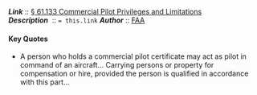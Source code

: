 ***Link*** :: [§ 61.133 Commercial Pilot Privileges and Limitations](https://www.ecfr.gov/current/title-14/section-61.133)  
***Description***      :: `= this.link`
***Author*** :: [FAA](app://obsidian.md/FAA)  

#### Key Quotes
- A person who holds a commercial pilot certificate may act as pilot in command of an aircraft... Carrying persons or property for compensation or hire, provided the person is qualified in accordance with this part...
